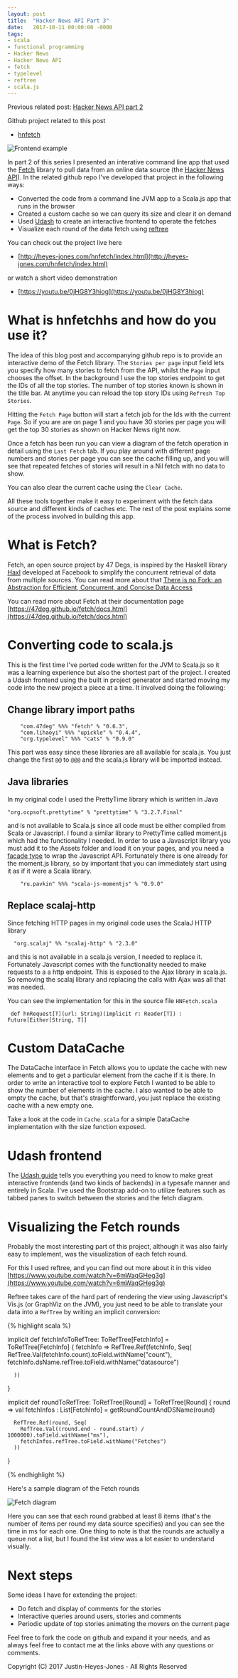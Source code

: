```yaml
---
layout: post
title:  "Hacker News API Part 3"
date:   2017-10-11 00:00:00 -0000
tags:
- scala
- functional programming
- Hacker News
- Hacker News API
- fetch
- typelevel
- reftree
- scala.js
---
```


Previous related post: [Hacker News API part 2](/2017/07/30/hacker-news-api-2.html)

Github project related to this post 

- [hnfetch](https://github.com/justinhj/hnfetchjs)

![Frontend example](/../images/ux.png)

In part 2 of this series I presented an interative command line app that used the [Fetch](https://github.com/47deg/fetch) library to pull data from an online data source (the [Hacker News API](https://github.com/HackerNews/API)). In the related github repo I've developed that project in the following ways:

- Converted the code from a command line JVM app to a Scala.js app that runs in the browser
- Created a custom cache so we can query its size and clear it on demand
- Used [Udash](http://udash.io/) to create an interactive frontend to operate the fetches
- Visualize each round of the data fetch using [reftree](https://github.com/stanch/reftree)

You can check out the project live here

- [http://heyes-jones.com/hnfetch/index.html](http://heyes-jones.com/hnfetch/index.html)

or watch a short video demonstration

- [https://youtu.be/0jHG8Y3hiog](https://youtu.be/0jHG8Y3hiog)

# What is hnfetchhs and how do you use it?

The idea of this blog post and accompanying github repo is to provide an interactive demo of the Fetch library. The `Stories per page` input field lets you specify how many stories to fetch from the API, whilst the `Page` input chooses the offset. In the background I use the top stories endpoint to get the IDs of all the top stories. The number of top stories known is shown in the title bar. At anytime you can reload the top story IDs using `Refresh Top Stories`.

Hitting the `Fetch Page` button will start a fetch job for the Ids with the current `Page`. So if you are are on page 1 and you have 30 stories per page you will get the top 30 stories as shown on Hacker News right now. 

Once a fetch has been run you can view a diagram of the fetch operation in detail using the `Last Fetch` tab. If you play around with different page numbers and stories per page you can see the cache filling up, and you will see that repeated fetches of stories will result in a Nil fetch with no data to show.

You can also clear the current cache using the `Clear Cache`.

All these tools together make it easy to experiment with the fetch data source and different kinds of caches etc. The rest of the post explains some of the process involved in building this app.

# What is Fetch?

Fetch, an open source project by 47 Degs, is inspired by the Haskell library [Haxl](https://github.com/facebook/Haxl) developed at Facebook to simplify the concurrent retrieval of data from multiple sources. You can read more about that [There is no Fork: an Abstraction for Efficient, Concurrent, and Concise Data Access](https://simonmar.github.io/bib/papers/haxl-icfp14.pdf)

You can read more about Fetch at their documentation page [https://47deg.github.io/fetch/docs.html](https://47deg.github.io/fetch/docs.html)

# Converting code to scala.js

This is the first time I've ported code written for the JVM to Scala.js so it was a learning experience but also the shortest part of the project. I created a Udash frontend using the built in project generator and started moving my code into the new project a piece at a time. It involved doing the following:

## Change library import paths

```
    "com.47deg" %%% "fetch" % "0.6.3",
    "com.lihaoyi" %%% "upickle" % "0.4.4",
    "org.typelevel" %%% "cats" % "0.9.0"
```

This part was easy since these libraries are all available for scala.js. You just change the first `@@` to `@@@` and the scala.js library will be imported instead.

## Java libraries

In my original code I used the PrettyTime library which is written in Java

```
"org.ocpsoft.prettytime" % "prettytime" % "3.2.7.Final"
```

and is not available to Scala.js since all code must be either compiled from Scala or Javascript. I found a similar library to PrettyTime called moment.js which had the functionality I needed. In order to use a Javascript library you must add it to the Assets folder and load it on your pages, and you need a [facade type](https://www.scala-js.org/doc/interoperability/facade-types.html) to wrap the Javascript API. Fortunately there is one already for the moment.js library, so by important that you can immediately start using it as if it were a Scala library.

```
    "ru.pavkin" %%% "scala-js-momentjs" % "0.9.0"
```

## Replace scalaj-http

Since fetching HTTP pages in my original code uses the ScalaJ HTTP library

```
  "org.scalaj" %% "scalaj-http" % "2.3.0"
```

and this is not available in a scala.js version, I needed to replace it. Fortunately Javascript comes with the functionality needed to make requests to a a http endpoint. This is exposed to the Ajax library in scala.js. So removing the scalaj library and replacing the calls with Ajax was all that was needed.

You can see the implementation for this in the source file `HNFetch.scala` 

```
 def hnRequest[T](url: String)(implicit r: Reader[T]) : Future[Either[String, T]]
 ```
 
# Custom DataCache

The DataCache interface in Fetch allows you to update the cache with new elements and to get a particular element from the cache if it is there. In order to write an interactive tool to explore Fetch I wanted to be able to show the number of elements in the cache. I also wanted to be able to empty the cache, but that's straightforward, you just replace the existing cache with a new empty one.

Take a look at the code in `Cache.scala` for a simple DataCache implementation with the size function exposed.

# Udash frontend

The [Udash guide](http://guide.udash.io) tells you everything you need to know to make great interactive frontends (and two kinds of backends) in a typesafe manner and entirely in Scala. I've used the Bootstrap add-on to utilize features such as tabbed panes to switch between the stories and the fetch diagram.

# Visualizing the Fetch rounds

Probably the most interesting part of this project, although it was also fairly easy to implement, was the visualization of each fetch round. 

For this I used reftree, and you can find out more about it in this video [https://www.youtube.com/watch?v=6mWaqGHeg3g](https://www.youtube.com/watch?v=6mWaqGHeg3g)

Reftree takes care of the hard part of rendering the view using Javascript's Vis.js (or GraphViz on the JVM), you just need to be able to translate your data into a `RefTree` by writing an implicit conversion:

{% highlight scala %}

  implicit def fetchInfoToRefTree: ToRefTree[FetchInfo] = ToRefTree[FetchInfo] {
    fetchInfo =>
      RefTree.Ref(fetchInfo, Seq(
        RefTree.Val(fetchInfo.count).toField.withName("count"),
        fetchInfo.dsName.refTree.toField.withName("datasource")

      ))

  }

  implicit def roundToRefTree: ToRefTree[Round] = ToRefTree[Round] {
    round =>
      val fetchInfos : List[FetchInfo] = getRoundCountAndDSName(round)

      RefTree.Ref(round, Seq(
        RefTree.Val((round.end - round.start) / 1000000).toField.withName("ms"),
        fetchInfos.refTree.toField.withName("Fetches")
      ))

  }
  
{% endhighlight %}

Here's a sample diagram of the Fetch rounds

![Fetch diagram](/../images/fetch.png)

Here you can see that each round grabbed at least 8 items (that's the number of items per round my data source specifies) and you can see the time in ms for each one. One thing to note is that the rounds are actually a queue not a list, but I found the list view was a lot easier to understand visually.

# Next steps

Some ideas I have for extending the project:

- Do fetch and display of comments for the stories
- Interactive queries around users, stories and comments 
- Periodic update of top stories animating the movers on the current page

Feel free to fork the code on github and expand it your needs, and as always feel free to contact me at the links above with any questions or comments.

Copyright (C) 2017 Justin-Heyes-Jones - All Rights Reserved








